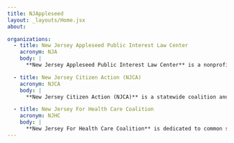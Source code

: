 ```yaml
---
title: NJAppleseed
layout: _layouts/Home.jsx
about:

organizations:
  - title: New Jersey Appleseed Public Interest Law Center
    acronym: NJA
    body: |
      **New Jersey Appleseed Public Interest Law Center** is a nonprofit legal advocacy organization working to drive systemic change through the law. Founded in the late 1990s and rooted in a national network inspired by consumer advocate Ralph Nader and civil rights attorney Arthur Kinoy, NJ Appleseed focuses on law-based solutions—ranging from litigation and legislation to education and coalition-building. Its core advocacy areas include Empowering Voters, Health Care, Government & Corporate Accountability, and Community and Environmental Health. With a small staff, NJ Appleseed is highly effective, partnering with other public interest groups and coalitions to promote justice and equity throughout New Jersey.

  - title: New Jersey Citizen Action (NJCA)
    acronym: NJCA
    body: |
      **New Jersey Citizen Action (NJCA)** is a statewide coalition and grassroots organization that fights for social, racial, and economic justice for all. NJCA combines political advocacy, electoral campaigns, public outreach, and community empowerment programs to make a real difference in the lives of everyday New Jerseyans. With this comprehensive approach, the organization addresses systemic and institutional issues as well as the pressing needs and interests of low- and moderate-income individuals across the state.

  - title: New Jersey For Health Care Coalition
    acronym: NJHC
    body: |
      **New Jersey For Health Care Coalition** is dedicated to common sense, consumer friendly solutions to ensure every New Jerseyan can get the health care they need, when they need it, and at a price they can afford.  The coalition came together in 2008 to address the crisis of a lack of quality, affordable and accessible health coverage for our residents. Since its inception, the coalition has distinguished itself as the leading voice for consumers in federal and state health care reform efforts. Member organizations represent over two million New Jerseyans and include allied patient advocates, community and faith-based groups, labor, racial justice advocates, research and policy organizations, child, senior and women’s advocacy groups, and social service providers. Together the coalition has won important victories that have expanded coverage, increased protections and helped lower costs for patients and consumers.
---
```

